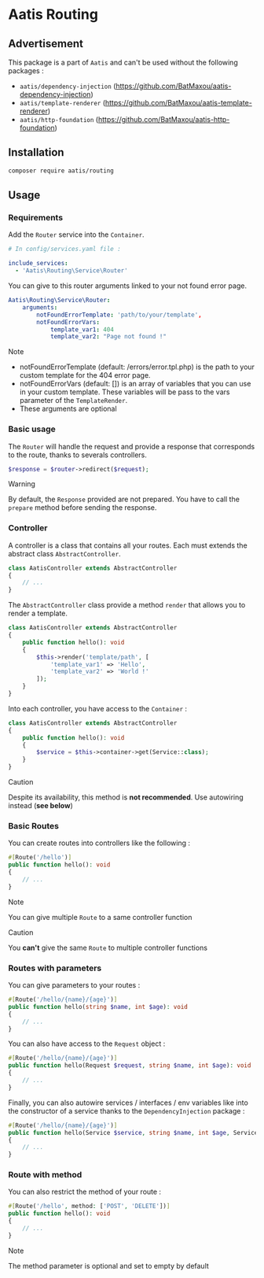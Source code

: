 # Aatis Routing

## Advertisement

This package is a part of `Aatis` and can't be used without the following packages :

- `aatis/dependency-injection` (https://github.com/BatMaxou/aatis-dependency-injection)
- `aatis/template-renderer` (https://github.com/BatMaxou/aatis-template-renderer)
- `aatis/http-foundation` (https://github.com/BatMaxou/aatis-http-foundation)

## Installation

```bash
composer require aatis/routing
```

## Usage

### Requirements

Add the `Router` service into the `Container`.

```yaml
# In config/services.yaml file :

include_services:
  - 'Aatis\Routing\Service\Router'
```

You can give to this router arguments linked to your not found error page.

```yaml
Aatis\Routing\Service\Router:
    arguments:
        notFoundErrorTemplate: 'path/to/your/template',
        notFoundErrorVars:
            template_var1: 404
            template_var2: "Page not found !"
```

> [!NOTE]
>
> - notFoundErrorTemplate (default: /errors/error.tpl.php) is the path to your custom template for the 404 error page.
> - notFoundErrorVars (default: []) is an array of variables that you can use in your custom template. These variables will be pass to the vars parameter of the `TemplateRender`.
> - These arguments are optional

### Basic usage

The `Router` will handle the request and provide a response that corresponds to the route, thanks to severals controllers.

```php
$response = $router->redirect($request);
```

> [!WARNING]
> By default, the `Response` provided are not prepared. You have to call the `prepare` method before sending the response.

### Controller

A controller is a class that contains all your routes. Each must extends the abstract class `AbstractController`.

```php
class AatisController extends AbstractController
{
    // ...
}
```

The `AbstractController` class provide a method `render` that allows you to render a template.

```php
class AatisController extends AbstractController
{
    public function hello(): void
    {
        $this->render('template/path', [
            'template_var1' => 'Hello',
            'template_var2' => 'World !'
        ]);
    }
}
```

Into each controller, you have access to the `Container` :

```php
class AatisController extends AbstractController
{
    public function hello(): void
    {
        $service = $this->container->get(Service::class);
    }
}
```

> [!CAUTION]
> Despite its availability, this method is **not recommended**. Use autowiring instead (**see below**)

### Basic Routes

You can create routes into controllers like the following :

```php
#[Route('/hello')]
public function hello(): void
{
    // ...
}
```

> [!NOTE]
> You can give multiple `Route` to a same controller function

> [!CAUTION]
> You **can't** give the same `Route` to multiple controller functions

### Routes with parameters

You can give parameters to your routes :

```php
#[Route('/hello/{name}/{age}')]
public function hello(string $name, int $age): void
{
    // ...
}
```

You can also have access to the `Request` object :

```php
#[Route('/hello/{name}/{age}')]
public function hello(Request $request, string $name, int $age): void
{
    // ...
}
```

Finally, you can also autowire services / interfaces / env variables like into the constructor of a service thanks to the `DependencyInjection` package :

```php
#[Route('/hello/{name}/{age}')]
public function hello(Service $service, string $name, int $age, ServiceInterface $serviceImplementingInterface): void
{
    // ...
}
```

### Route with method

You can also restrict the method of your route :

```php
#[Route('/hello', method: ['POST', 'DELETE'])]
public function hello(): void
{
    // ...
}
```

> [!NOTE]
> The method parameter is optional and set to empty by default
